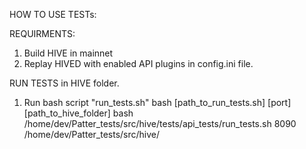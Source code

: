 HOW TO USE TESTs:

REQUIRMENTS:
1. Build HIVE in mainnet
2. Replay HIVED with enabled API plugins in config.ini file.


RUN TESTS in HIVE folder.

1. Run bash script "run_tests.sh"
bash [path_to_run_tests.sh] [port] [path_to_hive_folder]
bash /home/dev/Patter_tests/src/hive/tests/api_tests/run_tests.sh 8090 /home/dev/Patter_tests/src/hive/
